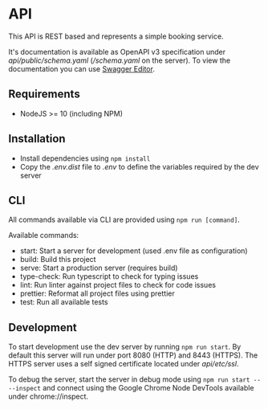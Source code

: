 # API

This API is REST based and represents a simple booking service.

It's documentation is available as OpenAPI v3 specification under _api/public/schema.yaml_ (_/schema.yaml_ on the server).
To view the documentation you can use [Swagger Editor](https://editor.swagger.io/).

## Requirements

- NodeJS >= 10 (including NPM)

## Installation

- Install dependencies using `npm install`
- Copy the _.env.dist_ file to _.env_ to define the variables required by the dev server

## CLI

All commands available via CLI are provided using `npm run [command]`.

Available commands:

- start: Start a server for development (used .env file as configuration)
- build: Build this project
- serve: Start a production server (requires build)
- type-check: Run typescript to check for typing issues
- lint: Run linter against project files to check for code issues
- prettier: Reformat all project files using prettier
- test: Run all available tests

## Development

To start development use the dev server by running `npm run start`.
By default this server will run under port 8080 (HTTP) and 8443 (HTTPS).
The HTTPS server uses a self signed certificate located under _api/etc/ssl_.

To debug the server, start the server in debug mode using `npm run start -- --inspect`
and connect using the Google Chrome Node DevTools available under chrome://inspect.
